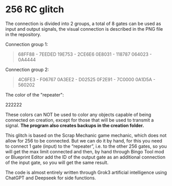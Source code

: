 # 256 RC glitch
The connection is divided into 2 groups, a total of 8 gates can be used as input and output signals, the visual connection is described in the PNG file in the repository.

Connection group 1:

> 68FF88 - 7EEDED
> 19E753 - 2CE6E6
> 0E8031 - 118787
> 064023 - 0A4444

Connection group 2:

> 4C6FE3 - F06767
> 0A3EE2 - D02525
> 0F2E91 - 7C0000
> 0A1D5A - 560202

The color of the "repeater":

222222

These colors can NOT be used to color any objects capable of being connected on creation, except for those that will be used to transmit a signal.
**The program also creates backups in the creation folder.**

This glitch is based on the Scrap Mechanic game mechanic, which does not allow for 256 to be connected. But we can do it by hand, for this you need to connect 1 gate (input) to the “repeater”, i.e. to the other 256 gates, so you will get the max limit connected and then, by hand through Bingo Tool mod or Blueprint Editor add the ID of the output gate as an additional connection of the input gate, so you will get the same result.

The code is almost entirely written through Grok3 artificial intelligence using ChatGPT and Deepseek for side functions.

